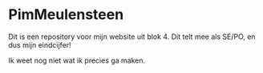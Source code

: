# PimMeulensteen


Dit is een repository voor mijn website uit blok 4. Dit telt mee als SE/PO, en dus mijn eindcijfer!

Ik weet nog niet wat ik precies ga maken.
